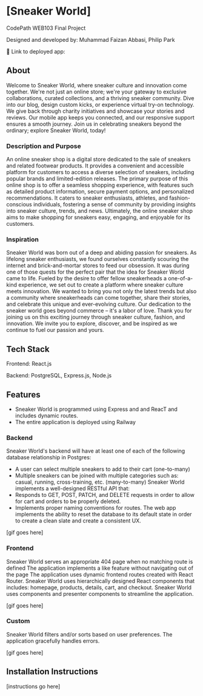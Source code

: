 # [Sneaker World]

CodePath WEB103 Final Project

Designed and developed by: Muhammad Faizan Abbasi, Philip Park

🔗 Link to deployed app:

## About
Welcome to Sneaker World, where sneaker culture and innovation come together. We're not just an online store; we're your gateway to exclusive collaborations, curated collections, and a thriving sneaker community. Dive into our blog, design custom kicks, or experience virtual try-on technology. We give back through charity initiatives and showcase your stories and reviews. Our mobile app keeps you connected, and our responsive support ensures a smooth journey. Join us in celebrating sneakers beyond the ordinary; explore Sneaker World, today!
### Description and Purpose

An online sneaker shop is a digital store dedicated to the sale of sneakers and related footwear products. It provides a convenient and accessible platform for customers to access a diverse selection of sneakers, including popular brands and limited-edition releases. The primary purpose of this online shop is to offer a seamless shopping experience, with features such as detailed product information, secure payment options, and personalized recommendations. It caters to sneaker enthusiasts, athletes, and fashion-conscious individuals, fostering a sense of community by providing insights into sneaker culture, trends, and news. Ultimately, the online sneaker shop aims to make shopping for sneakers easy, engaging, and enjoyable for its customers.

### Inspiration
Sneaker World was born out of a deep and abiding passion for sneakers. As lifelong sneaker enthusiasts, we found ourselves constantly scouring the internet and brick-and-mortar stores to feed our obsession. It was during one of those quests for the perfect pair that the idea for Sneaker World came to life. Fueled by the desire to offer fellow sneakerheads a one-of-a-kind experience, we set out to create a platform where sneaker culture meets innovation. We wanted to bring you not only the latest trends but also a community where sneakerheads can come together, share their stories, and celebrate this unique and ever-evolving culture. Our dedication to the sneaker world goes beyond commerce – it's a labor of love. Thank you for joining us on this exciting journey through sneaker culture, fashion, and innovation. We invite you to explore, discover, and be inspired as we continue to fuel our passion and yours.

## Tech Stack

Frontend: React.js

Backend: PostgreSQL, Express.js, Node.js

## Features
  - Sneaker World is programmed using Express and and ReacT and includes dynamic routes.
  - The entire application is deployed using Railway

### Backend

Sneaker World's backend will have at least one of each of the following database relationship in Postgres:
  - A user can select multiple sneakers to add to their cart (one-to-many)
  - Multiple sneakers can be joined with multiple categories such as: casual, running, cross-training, etc. (many-to-many)
Sneaker World implements a well-designed RESTful API that:
  - Responds to GET, POST, PATCH, and DELETE requests in order to allow for cart and orders to be properly deleted.
  - Implements proper naming conventions for routes.
The web app implements the ability to reset the database to its default state in order to create a clean slate and create a consistent UX.

[gif goes here]

### Frontend

Sneaker World serves an appropriate 404 page when no matching route is defined
The application implements a like feature without navigating out of the page
The application uses dynamic frontend routes created with React Router.
Sneaker World uses hierarchically designed React components that includes:
homepage, products, details, cart, and checkout.
Sneaker World uses components and presenter components to streamline the application.

[gif goes here]

### Custom

Sneaker World filters and/or sorts based on user preferences.
The application gracefully handles errors.

[gif goes here]

## Installation Instructions

[instructions go here]
